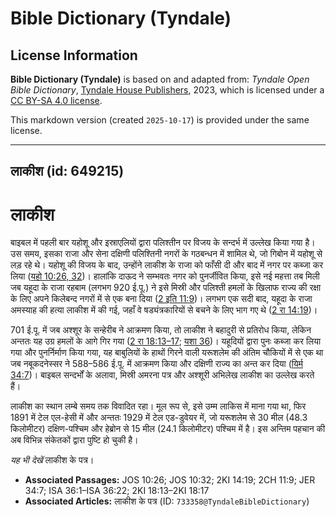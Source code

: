 # Bible Dictionary (Tyndale)

## License Information

**Bible Dictionary (Tyndale)** is based on and adapted from: _Tyndale Open Bible Dictionary_, [Tyndale House Publishers](https://tyndaleopenresources.com/), 2023, which is licensed under a [CC BY-SA 4.0 license](https://creativecommons.org/licenses/by-sa/4.0/legalcode.en).

This markdown version (created `2025-10-17`) is provided under the same license.



--------------------------------

## लाकीश (id: 649215)

लाकीश
=====

बाइबल में पहली बार यहोशू और इस्राएलियों द्वारा पलिश्तीन पर विजय के सन्दर्भ में उल्लेख किया गया है। उस समय, इसका राजा और सेना दक्षिणी पलिश्तिनी नगरों के गठबन्धन में शामिल थे, जो गिबोन में यहोशू से लड़ रहे थे। यहोशू की विजय के बाद, उन्होंने लाकीश के राजा को फाँसी दी और बाद में नगर पर कब्जा कर लिया ([यहो 10:26, 32](https://ref.ly/Josh10:26,Josh10:32))। हालांकि दाऊद ने सम्भवतः नगर को पुनर्जीवित किया, इसे नई महत्ता तब मिली जब यहूदा के राजा रहबाम (लगभग 920 ई.पू.) ने इसे मिस्री और पलिश्ती हमलों के खिलाफ राज्य की रक्षा के लिए अपने किलेबन्द नगरों में से एक बना दिया ([2 इति 11:9](https://ref.ly/2Chr11:9))। लगभग एक सदी बाद, यहूदा के राजा अमस्याह की हत्या लाकीश में की गई, जहाँ वे षड्यंत्रकारियों से बचने के लिए भाग गए थे ([2 रा 14:19](https://ref.ly/2Kgs14:19))।

701 ई.पू. में जब अश्शूर के सन्हेरीब ने आक्रमण किया, तो लाकीश ने बहादुरी से प्रतिरोध किया, लेकिन अन्ततः यह उग्र हमलों के आगे गिर गया ([2 रा 18:13–17](https://ref.ly/2Kgs18:13-2Kgs18:17); [यशा 36](https://ref.ly/Isa36:1-Isa36:22))। यहूदियों द्वारा पुनः कब्जा कर लिया गया और पुनर्निर्माण किया गया, यह बाबुलियों के हाथों गिरने वाली यरूशलेम की अंतिम चौकियों में से एक था जब नबूकदनेस्सर ने 588–586 ई.पू. में आक्रमण किया और दक्षिणी राज्य का अन्त कर दिया ([यिर्म 34:7](https://ref.ly/Jer34:7))। बाइबल सन्दर्भों के अलावा, मिस्री अमरना पत्र और अश्शूरी अभिलेख लाकीश का उल्लेख करते हैं।

लाकीश का स्थान लम्बे समय तक विवादित रहा। मूल रूप से, इसे उम्म लाकिस में माना गया था, फिर 1891 में टेल एल\-हेसी में और अन्ततः 1929 में टेल एड\-डुवेयर में, जो यरूशलेम से 30 मील (48\.3 किलोमीटर) दक्षिण\-पश्चिम और हेब्रोन से 15 मील (24\.1 किलोमीटर) पश्चिम में है। इस अन्तिम पहचान की अब विभिन्न संकेतकों द्वारा पुष्टि हो चुकी है।

*यह भी देखें* लाकीश के पत्र।

* **Associated Passages:** JOS 10:26; JOS 10:32; 2KI 14:19; 2CH 11:9; JER 34:7; ISA 36:1–ISA 36:22; 2KI 18:13–2KI 18:17
* **Associated Articles:** लाकीश के पत्र (ID: `733358@TyndaleBibleDictionary`)

